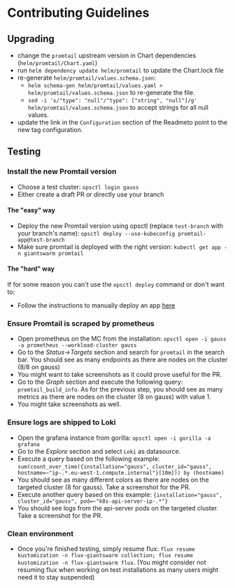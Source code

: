 # Contributing Guidelines

## Upgrading

* change the `promtail` upstream version in Chart dependencies (`helm/promtail/Chart.yaml`)
* run `helm dependency update helm/promtail` to update the Chart.lock file
* re-generate `helm/promtail/values.schema.json`:
  * `helm schema-gen helm/promtail/values.yaml > helm/promtail/values.schema.json` to re-generate the file.
  * `sed -i 's/"type": "null"/"type": ["string", "null"]/g' helm/promtail/values.schema.json` to accept strings for all null values.
* update the link in the `Configuration` section of the Readmeto point to the new tag configuration.

## Testing

### Install the new Promtail version

* Choose a test cluster: `opsctl login gauss`
* Either create a draft PR or directly use your branch

#### The "easy" way

* Deploy the new Promtail version using opsctl (replace `test-branch` with your branch's name): `opsctl deploy --use-kubeconfig promtail-app@test-branch`
* Make sure promtail is deployed with the right version: `kubectl get app -n giantswarm promtail`

#### The "hard" way

If for some reason you can't use the `opsctl deploy` command or don't want to:
* Follow the instructions to manually deploy an app [here](https://intranet.giantswarm.io/docs/dev-and-releng/how-to-manually-update-an-app/)

### Ensure Promtail is scraped by prometheus

* Open prometheus on the MC from the installation: `opsctl open -i gauss -a prometheus --workload-cluster gauss`
* Go to the *Status->Targets* section and search for `promtail` in the search bar. You should see as many endpoints as there are nodes on the cluster (8/8 on gauss)
* You might want to take screenshots as it could prove useful for the PR.
* Go to the *Graph* section and execute the following query: `promtail_build_info`. As for the previous step, you should see as many metrics as there are nodes on the cluster (8 on gauss) with value 1.
* You might take screenshots as well.

### Ensure logs are shipped to Loki

* Open the grafana instance from gorilla: `opsctl open -i gorilla -a grafana`
* Go to the *Explore* section and select `Loki` as datasource.
* Execute a query based on the following example: `sum(count_over_time({installation="gauss", cluster_id="gauss", hostname=~"ip-.*.eu-west-1.compute.internal"}[10m])) by (hostname)`
* You should see as many different colors as there are nodes on the targeted cluster (8 for gauss). Take a screenshot for the PR.
* Execute another query based on this example: `{installation="gauss", cluster_id="gauss", pod=~"k8s-api-server-ip-.*"}`
* You should see logs from the api-server pods on the targeted cluster. Take a screenshot for the PR.

### Clean environment

* Once you're finished testing, simply resume flux: `flux resume kustomization -n flux-giantswarm collection; flux resume kustomization -n flux-giantswarm flux`. (You might consider not resuming flux when working on test installations as many users might need it to stay suspended)
